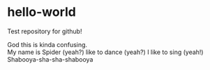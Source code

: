# hello-world
Test repository for github!

God this is kinda confusing.  
My name is Spider (yeah?) like to dance (yeah?) I like to sing (yeah!) Shabooya-sha-sha-shabooya
